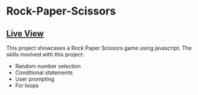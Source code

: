 # Rock-Paper-Scissors

## [Live View](https://snaeem3.github.io/Rock-Paper-Scissors/)

This project showcases a Rock Paper Scissors game using javascript. The skills involved with this project:
- Random number selection
- Conditional statements
- User prompting
- For loops